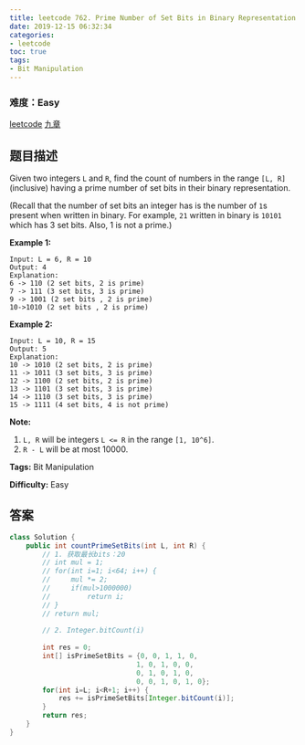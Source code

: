 ```yaml
---
title: leetcode 762. Prime Number of Set Bits in Binary Representation
date: 2019-12-15 06:32:34
categories:
- leetcode
toc: true
tags:
- Bit Manipulation
---
```

### 难度：Easy

<a href="https://leetcode.com/problems/prime-number-of-set-bits-in-binary-representation/">leetcode</a>
<a href="https://www.jiuzhang.com/solution/prime-number-of-set-bits-in-binary-representation/">九章</a>
## 题目描述
Given two integers `L` and `R`, find the count of numbers in the range `[L,
R]` (inclusive) having a prime number of set bits in their binary
representation.

(Recall that the number of set bits an integer has is the number of `1`s
present when written in binary. For example, `21` written in binary is `10101`
which has 3 set bits. Also, 1 is not a prime.)

**Example 1:**  
        
    Input: L = 6, R = 10
    Output: 4
    Explanation:
    6 -> 110 (2 set bits, 2 is prime)
    7 -> 111 (3 set bits, 3 is prime)
    9 -> 1001 (2 set bits , 2 is prime)
    10->1010 (2 set bits , 2 is prime)
    

**Example 2:**  
        
    Input: L = 10, R = 15
    Output: 5
    Explanation:
    10 -> 1010 (2 set bits, 2 is prime)
    11 -> 1011 (3 set bits, 3 is prime)
    12 -> 1100 (2 set bits, 2 is prime)
    13 -> 1101 (3 set bits, 3 is prime)
    14 -> 1110 (3 set bits, 3 is prime)
    15 -> 1111 (4 set bits, 4 is not prime)
    

**Note:**  

  1. `L, R` will be integers `L <= R` in the range `[1, 10^6]`.
  2. `R - L` will be at most 10000.


**Tags:** Bit Manipulation

**Difficulty:** Easy
## 答案
<!--more-->
```java
class Solution {
    public int countPrimeSetBits(int L, int R) {
        // 1. 获取最长bits：20
        // int mul = 1;
        // for(int i=1; i<64; i++) {
        //     mul *= 2;
        //     if(mul>1000000)
        //         return i;
        // }
        // return mul;
        
        // 2. Integer.bitCount(i)
        
        int res = 0;
        int[] isPrimeSetBits = {0, 0, 1, 1, 0,
                               1, 0, 1, 0, 0,
                               0, 1, 0, 1, 0,
                               0, 0, 1, 0, 1, 0};
        for(int i=L; i<R+1; i++) {
            res += isPrimeSetBits[Integer.bitCount(i)];
        }
        return res;
    }
}    
```
